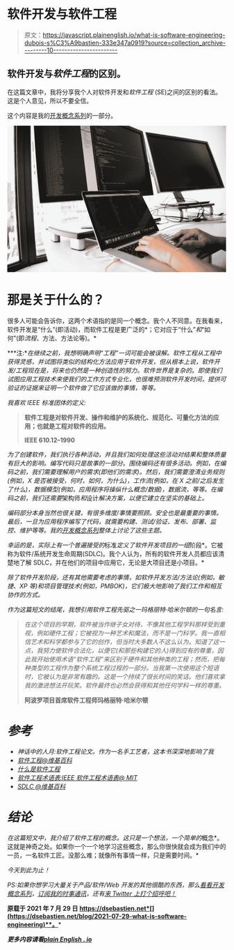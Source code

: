 # 软件开发与软件工程

> 原文：<https://javascript.plainenglish.io/what-is-software-engineering-dubois-s%C3%A9bastien-333e347a0919?source=collection_archive---------10----------------------->

## 软件开发与*软件工程*的区别。

在这篇文章中，我将分享我个人对软件开发和*软件工程* (SE)之间的区别的看法。这是个人意见，所以不要全信。

这个内容是我的[开发概念系列](https://dev-concepts.dev)的一部分。

![](img/50b387685b54dca90ca36cb315f64f1f.png)

# 那是关于什么的？

很多人可能会告诉你，这两个术语指的是同一个概念。我个人不同意。在我看来，软件开发是“什么”(即活动)，而软件工程是更广泛的*；它对应于“什么”*和*“如何”(即*流程*、方法、方法论等)。*

***注:**在继续之前，我想明确声明“工程”一词可能会被误解。软件工程从工程中获得灵感，并试图将类似的结构化方法应用于软件开发，但从根本上说，软件开发/工程现在是，将来也仍然是一种创造性的努力。软件世界是复杂的。即使我们试图应用工程技术来使我们的工作方式专业化，也很难预测软件开发时间，提供可验证的证据来证明一个软件做了它应该做的事情，等等。*

*我喜欢 IEEE 标准团体的定义:*

> **软件工程是对软件开发、操作和维护的系统化、规范化、可量化方法的应用；也就是工程对软件的应用。**
> 
> **IEEE 610.12–1990**

*为了创建软件，我们执行各种活动，并且我们如何处理这些活动对结果和整体质量有巨大的影响。编写代码只是故事的一部分。围绕编码还有很多活动。例如，在编码之前，我们需要理解用户的需求(即他们的需求)。然后，我们需要澄清业务规则(例如，X 是否被接受，何时，如何，*为什么*)，工作流(例如，在 X 之前/之后发生了什么)，数据模型(例如，应用程序将操纵什么概念/数据)，数据流，等等。在编码之前，我们还需要*架构师*和*设计*解决方案，以便它建立在坚实的基础上。*

*编码部分本身当然也很关键，有很多维度/事情要照顾。安全也是最重要的事情。最后，一旦为应用程序编写了代码，就需要构建、测试/验证、发布、部署、监控、维护等等。我的[开发概念系列](https://dev-concepts.dev)整体上讨论了这些主题。*

*幸运的是，实际上有一个普遍接受的*标准*定义了软件开发项目的一组*阶段*。它被称为软件/系统开发生命周期(SDLC)。我个人认为，所有的软件开发人员都应该清楚地了解 SDLC，并在他们的项目中应用它，无论是大项目还是小项目。*

*除了软件开发阶段，还有其他需要考虑的事情，如软件开发方法/方法论(例如，敏捷、XP 等)和项目管理技术(例如，PMBOK)，它们极大地影响了我们工作和相互协作的方式。*

*作为这篇短文的结尾，我想引用软件工程先驱之一玛格丽特·哈米尔顿的一句名言:*

> *在这个项目的早期，软件被当作继子女对待，不像其他工程学科那样受到重视，例如硬件工程；它被视为一种艺术和魔法，而不是一门科学。我一直相信艺术和科学都参与了它的创作，但当时大多数人不这么认为。知道了这一点，我努力使软件合法化，以便它(和那些构建它的人)得到应有的尊重，因此我开始使用术语“软件工程”来区别于硬件和其他种类的工程；然而，把每种类型的工程作为整个系统工程过程的一部分。当我第一次使用这个短语时，它被认为是非常有趣的。这是一个持续了很长时间的笑话。他们喜欢拿我的激进想法开玩笑。软件最终也必然会获得和其他任何学科一样的尊重。*
> 
> **阿波罗项目首席软件工程师玛格丽特·哈米尔顿**

# *参考*

*   *神话中的人月:软件工程论文。作为一名手工艺者，这本书深深地影响了我*
*   *[软件工程@维基百科](https://en.wikipedia.org/wiki/Software_engineering)*
*   *[什么是软件工程](https://www.guru99.com/what-is-software-engineering.html)*
*   *[软件工程术语表:IEEE 软件工程术语表@ MIT](http://www.mit.jyu.fi/ope/kurssit/TIES462/Materiaalit/IEEE_SoftwareEngGlossary.pdf)*
*   *[SDLC @维基百科](https://en.wikipedia.org/wiki/Systems_development_life_cycle)*

# *结论*

*在这篇短文中，我介绍了软件工程的概念。这只是一个想法，一个简单的*概念*。这就是神奇之处。如果你一个一个地学习这些概念，那么你很快就会成为我们中的一员，一名软件工匠。没那么难；就像所有事情一样，只是需要时间。*

*今天到此为止！*

*PS:如果你想学习大量关于产品/软件/Web 开发的其他很酷的东西，那么[看看开发概念系列](https://dev-concepts.dev)，[订阅我的时事通讯](https://mailchi.mp/fb661753d54a/developassion-newsletter)，还有[来 Twitter 上打个招呼吧！](https://twitter.com/dSebastien)*

**原载于 2021 年 7 月 29 日 https://dsebastien.net*[](https://dsebastien.net/blog/2021-07-29-what-is-software-engineering)**。***

***更多内容请看*[***plain English . io***](http://plainenglish.io/)**